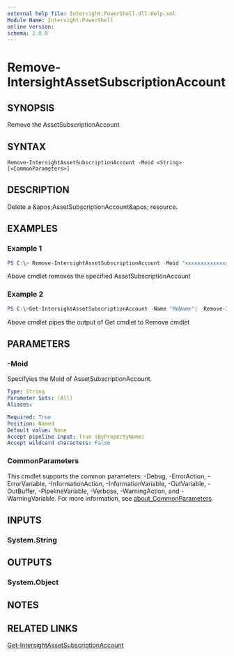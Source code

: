 ```yaml
---
external help file: Intersight.PowerShell.dll-Help.xml
Module Name: Intersight.PowerShell
online version:
schema: 2.0.0
---
```


# Remove-IntersightAssetSubscriptionAccount

## SYNOPSIS
Remove the AssetSubscriptionAccount

## SYNTAX

```
Remove-IntersightAssetSubscriptionAccount -Moid <String> [<CommonParameters>]
```

## DESCRIPTION
Delete a &amp;apos;AssetSubscriptionAccount&amp;apos; resource.

## EXAMPLES

### Example 1
```powershell
PS C:\> Remove-IntersightAssetSubscriptionAccount -Moid "xxxxxxxxxxxxxxxxxxxxxxxxxxx"
```
Above cmdlet removes the specified AssetSubscriptionAccount 

### Example 2
```powershell
PS C:\>Get-IntersightAssetSubscriptionAccount -Name "MoName"|  Remove-IntersightAssetSubscriptionAccount
```
Above cmdlet pipes the output of Get cmdlet to Remove cmdlet

## PARAMETERS

### -Moid
Specifyies the Moid of AssetSubscriptionAccount.

```yaml
Type: String
Parameter Sets: (All)
Aliases:

Required: True
Position: Named
Default value: None
Accept pipeline input: True (ByPropertyName)
Accept wildcard characters: False
```

### CommonParameters
This cmdlet supports the common parameters: -Debug, -ErrorAction, -ErrorVariable, -InformationAction, -InformationVariable, -OutVariable, -OutBuffer, -PipelineVariable, -Verbose, -WarningAction, and -WarningVariable. For more information, see [about_CommonParameters](http://go.microsoft.com/fwlink/?LinkID=113216).

## INPUTS

### System.String

## OUTPUTS

### System.Object
## NOTES

## RELATED LINKS

[Get-IntersightAssetSubscriptionAccount](./Get-IntersightAssetSubscriptionAccount.md)

